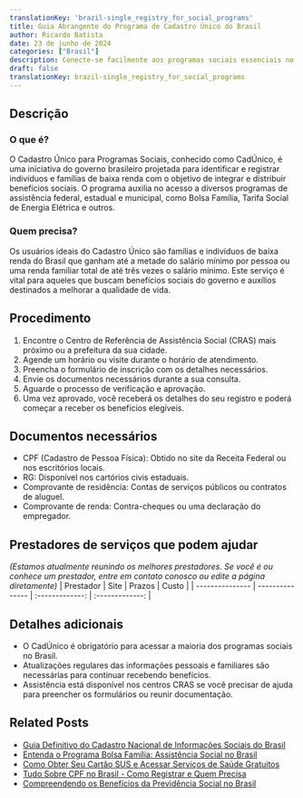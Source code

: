 ```yaml
---
translationKey: 'brazil-single_registry_for_social_programs'
title: Guia Abrangente do Programa de Cadastro Único do Brasil
author: Ricardo Batista
date: 23 de junho de 2024
categories: ["Brasil"]
description: Conecte-se facilmente aos programas sociais essenciais no Brasil usando o Cadastro Único. Descubra a elegibilidade, os passos e os documentos necessários.
draft: false
translationKey: brazil-single_registry_for_social_programs
---
```


## Descrição
### O que é?
O Cadastro Único para Programas Sociais, conhecido como CadÚnico, é uma iniciativa do governo brasileiro projetada para identificar e registrar indivíduos e famílias de baixa renda com o objetivo de integrar e distribuir benefícios sociais. O programa auxilia no acesso a diversos programas de assistência federal, estadual e municipal, como Bolsa Família, Tarifa Social de Energia Elétrica e outros.

### Quem precisa?
Os usuários ideais do Cadastro Único são famílias e indivíduos de baixa renda do Brasil que ganham até a metade do salário mínimo por pessoa ou uma renda familiar total de até três vezes o salário mínimo. Este serviço é vital para aqueles que buscam benefícios sociais do governo e auxílios destinados a melhorar a qualidade de vida.

## Procedimento

1. Encontre o Centro de Referência de Assistência Social (CRAS) mais próximo ou a prefeitura da sua cidade.
2. Agende um horário ou visite durante o horário de atendimento.
3. Preencha o formulário de inscrição com os detalhes necessários.
4. Envie os documentos necessários durante a sua consulta.
5. Aguarde o processo de verificação e aprovação.
6. Uma vez aprovado, você receberá os detalhes do seu registro e poderá começar a receber os benefícios elegíveis.

## Documentos necessários

- CPF (Cadastro de Pessoa Física): Obtido no site da Receita Federal ou nos escritórios locais.
- RG: Disponível nos cartórios civis estaduais.
- Comprovante de residência: Contas de serviços públicos ou contratos de aluguel.
- Comprovante de renda: Contra-cheques ou uma declaração do empregador.

## Prestadores de serviços que podem ajudar
_(Estamos atualmente reunindo os melhores prestadores. Se você é ou conhece um prestador, entre em contato conosco ou edite a página diretamente)_
| Prestador       |     Site     |     Prazos    |       Custo      |
| --------------- | --------------- |  :-------------: | :-------------: |

## Detalhes adicionais

- O CadÚnico é obrigatório para acessar a maioria dos programas sociais no Brasil.
- Atualizações regulares das informações pessoais e familiares são necessárias para continuar recebendo benefícios.
- Assistência está disponível nos centros CRAS se você precisar de ajuda para preencher os formulários ou reunir documentação.
## Related Posts

- [Guia Definitivo do Cadastro Nacional de Informações Sociais do Brasil](https://tramitit.com/portuguese/guides/brazil/cadastro_nacional_de_informações_sociais/)
- [Entenda o Programa Bolsa Família: Assistência Social no Brasil](https://tramitit.com/portuguese/guides/brazil/bolsa_família/)
- [Como Obter Seu Cartão SUS e Acessar Serviços de Saúde Gratuitos](https://tramitit.com/portuguese/guides/brazil/cartão_sus/)
- [Tudo Sobre CPF no Brasil - Como Registrar e Quem Precisa](https://tramitit.com/portuguese/guides/brazil/cadastro_de_pessoas_físicas/)
- [Compreendendo os Benefícios da Previdência Social no Brasil](https://tramitit.com/portuguese/guides/brazil/previdência_social/)